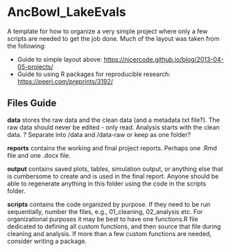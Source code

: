 # AncBowl_LakeEvals

A template for how to organize a very simple project where only a few scripts are needed to get the job done. Much of the layout was taken from the following:

* Guide to simple layout above: https://nicercode.github.io/blog/2013-04-05-projects/
* Guide to using R packages for reproducible research: https://peerj.com/preprints/3192/



## Files Guide

__data__ stores the raw data and the clean data (and a metadata txt file?). The raw data should never be edited - only read. Analysis starts with the clean data. ? Separate into /data and /data-raw or keep as one folder?

__reports__ contains the working and final project reports. Perhaps one .Rmd file and one .docx file.

__output__ contains saved plots, tables, simulation output, or anything else that is cumbersome to create and is used in the final report. Anyone should be able to regenerate anything in this folder using the code in the scripts folder. 

__scripts__ contains the code organized by purpose. If they need to be run sequentially, number the files, e.g., 01_cleaning, 02_analysis etc. For organizational purposes it may be best to have one functions.R file dedicated to defining all custom functions, and then source that file during cleaning and analysis. If more than a few custom functions are needed, consider writing a package.

